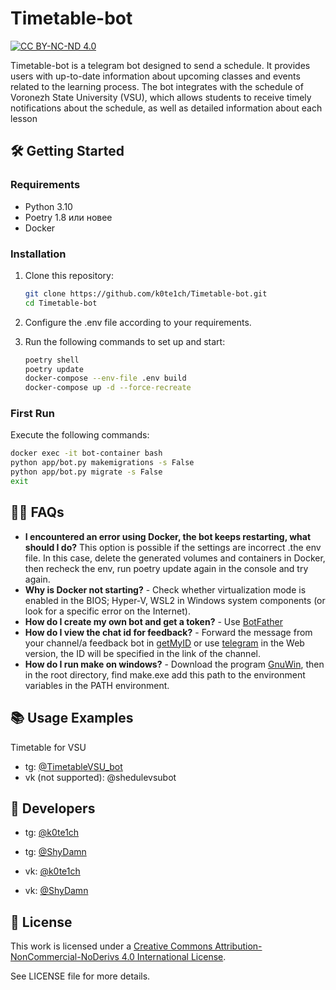 # Timetable-bot

[![CC BY-NC-ND 4.0][cc-by-nc-nd-shield]][cc-by-nc-nd]

Timetable-bot is a telegram bot designed to send a schedule. It provides users with up-to-date information about upcoming classes and events related to the learning process. The bot integrates with the schedule of Voronezh State University (VSU), which allows students to receive timely notifications about the schedule, as well as detailed information about each lesson

## 🛠 Getting Started

### Requirements

- Python 3.10
- Poetry 1.8 или новее
- Docker

### Installation

1. Clone this repository:

    ```bash
    git clone https://github.com/k0te1ch/Timetable-bot.git
    cd Timetable-bot
    ```

2. Configure the .env file according to your requirements.
3. Run the following commands to set up and start:

    ```bash
    poetry shell
    poetry update
    docker-compose --env-file .env build
    docker-compose up -d --force-recreate
    ```

### First Run

Execute the following commands:

```bash
docker exec -it bot-container bash
python app/bot.py makemigrations -s False
python app/bot.py migrate -s False
exit
```

## 🙋‍♂️ FAQs

- **I encountered an error using Docker, the bot keeps restarting, what should I do?** This option is possible if the settings are incorrect .the env file. In this case, delete the generated volumes and containers in Docker, then recheck the env, run poetry update again in the console and try again.
- **Why is Docker not starting?** - Check whether virtualization mode is enabled in the BIOS; Hyper-V, WSL2 in Windows system components (or look for a specific error on the Internet).
- **How do I create my own bot and get a token?** - Use [BotFather](https://t.me/BotFather)
- **How do I view the chat id for feedback?** - Forward the message from your channel/a feedback bot in [getMyID](https://t.me/getmyid_bot) or use [telegram](https://web.telegram.org/a) in the Web version, the ID will be specified in the link of the channel.
- **How do I run make on windows?** - Download the program [GnuWin](https://sourceforge.net/projects/gnuwin32), then in the root directory, find make.exe add this path to the environment variables in the PATH environment.

## 📚 Usage Examples

Timetable for VSU

- tg: [@TimetableVSU_bot](https://t.me/TimetableVSU_bot)
- vk (not supported): @shedulevsubot

## 👥 Developers

- tg: [@k0te1ch](https://t.me/k0te1ch)
- tg: [@ShyDamn](https://t.me/ShyDamn)

- vk: [@k0te1ch](https://vk.com/k0te1ch)
- vk: [@ShyDamn](https://vk.com/fandomdan)

## 📃 License

This work is licensed under a
[Creative Commons Attribution-NonCommercial-NoDerivs 4.0 International License][cc-by-nc-nd].

See LICENSE file for more details.

[cc-by-nc-nd]: http://creativecommons.org/licenses/by-nc-nd/4.0/
[cc-by-nc-nd-shield]: https://img.shields.io/badge/License-CC%20BY--NC--ND%204.0-lightgrey.svg
